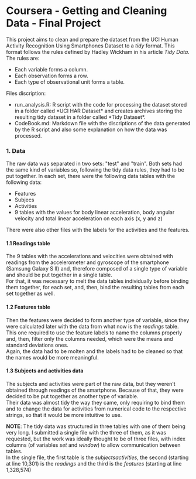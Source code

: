 # Coursera - Getting and Cleaning Data - Final Project

This project aims to clean and prepare the dataset from the UCI Human Activity Recognition Using Smartphones Dataset to a *tidy* format. This format follows the rules defined by Hadley Wickham in his article *Tidy Data*. The rules are:
<ul><li>Each variable forms a column.</li>
<li>Each observation forms a row.</li>
<li>Each type of observational unit forms a table.</li></ul>

Files discription:
<ul><li>run_analysis.R: R script with the code for processing the dataset stored in a folder called *UCI HAR Dataset* and creates archives storing the resulting tidy dataset in a folder called *Tidy Dataset*.</li>
<li>CodeBook.md: Markdown file with the discriptions of the data generated by the R script and also some explanation on how the data was processed.</li></ul>

### 1. Data

The raw data was separated in two sets: "test" and "train". Both sets had the same kind of variables so, following the tidy data rules, they had to be put together.
In each set, there were the following data tables with the following data:
<ul>
<li>Features</li>
<li>Subjecs</li>
<li>Activities</li>
<li>9 tables with the values for body linear acceleration, body angular velocity and total linear acceleration on each axis (x, y and z)</li>
</ul>

There were also other files with the labels for the activities and the features.

#### 1.1 Readings table

The 9 tables with the accelerations and velocities were obtained with readings from the accelerometer and gyroscope of the smartphone (Samsung Galaxy S II) and, therefore composed of a single type of variable and should be put together in a single table.  
For that, it was necessary to melt the data tables individually before binding them together, for each set, and, then, bind the resulting tables from each set together as well.

#### 1.2 Features table

Then the features were decided to form another type of variable, since they were calculated later with the data from what now is the *readings* table. This one required to use the feature labels to name the columns properly and, then, filter only the columns needed, which were the means and standard deviations ones.  
Again, the data had to be molten and the labels had to be cleaned so that the names would be more meaningful.

#### 1.3 Subjects and activities data

The subjects and activities were part of the raw data, but they weren't obtained through readings of the smartphone. Because of that, they were decided to be put together as another type of variable.  
Their data was almost tidy the way they came, only requiring to bind them and to change the data for activities from numerical code to the respective strings, so that it would be more intuitive to use.

**NOTE**: The tidy data was structured in three tables with one of them being very long. I submitted a single file with the three of them, as it was requested, but the work was ideally thought to be of three files, with index columns (of variables *set* and *window*) to allow communication between tables.  
In the single file, the first table is the *subjectsactivities*, the second (starting at line 10,301) is the *readings* and the third is the *features* (starting at line 1,328,574)
